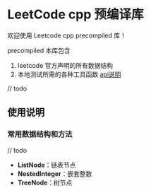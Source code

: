 # LeetCode cpp 预编译库

欢迎使用 Leetcode cpp precompiled 库！


precompiled
本库包含

1. leetcode 官方声明的所有数据结构
2. 本地测试所需的各种工具函数 [api说明](#常用数据结构和方法)

// todo

## 使用说明

### 常用数据结构和方法
// todo
- **ListNode**：链表节点
- **NestedInteger**：嵌套整数
- **TreeNode**：树节点  
